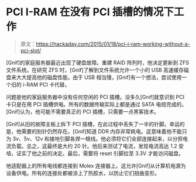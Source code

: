 # PCI I-RAM 在没有 PCI 插槽的情况下工作

> 原文：<https://hackaday.com/2015/01/18/pci-i-ram-working-without-a-pci-slot/>

[Gnif]的家庭服务器最近出现了硬盘故障。重建 RAID 阵列时，他决定更新到 ZFS 文件系统。在研究 ZFS 时，[Gnif]了解到文件系统允许一个小的 USB 高速缓存磁盘来大大提高他的磁盘性能。由于 USB 相当慢，[Gnif]有一个想法，尝试使用一个旧的 i-RAM PCI 卡代替。

问题是他的家庭服务器中没有任何空闲的 PCI 插槽。没多久[Gnif]就意识到 PCI 卡只是在用 PCI 插槽供电。所有的数据传输实际上都是通过 SATA 电缆完成的。[Gnif]认为，他可能不需要真正的 PCI 插槽，只需要一点黑客技术。

[Gnif]从旧的故障主板上拆下 PCI 插槽，在此过程中丢失了一半的针脚。幸运的是，他需要的别针仍然存在。[Gnif]知道 DDR 内存非常耗电。这意味着他不能只为 3v、5v、12v 和接地引脚各焊一根线。他必须将它们全部连接起来，以分担电流负载。总之，这最终是大约 20 针。他后来测试了电流，发现电流高达 1.2 安培，证实了他之前的决定。最后，需要将 reset 引脚拉至 3.3V 才能访问磁盘。

他适配器上的所有电线都连接到 Molex 连接器上。这允许[Gnif]从计算机电源为设备供电。所有的连接处都被涂上了热胶水，以防止它们扭曲变形。